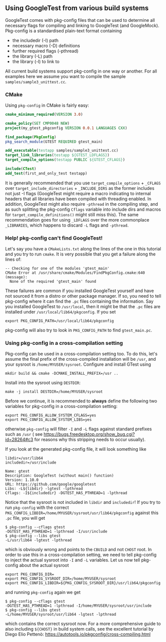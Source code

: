 ## Using GoogleTest from various build systems

GoogleTest comes with pkg-config files that can be used to determine all necessary flags for compiling and linking to
GoogleTest (and GoogleMock). Pkg-config is a standardised plain-text format containing

* the includedir (-I) path
* necessary macro (-D) definitions
* further required flags (-pthread)
* the library (-L) path
* the library (-l) to link to

All current build systems support pkg-config in one way or another. For all examples here we assume you want to compile
the sample
`samples/sample3_unittest.cc`.

### CMake

Using `pkg-config` in CMake is fairly easy:

```cmake
cmake_minimum_required(VERSION 3.0)

cmake_policy(SET CMP0048 NEW)
project(my_gtest_pkgconfig VERSION 0.0.1 LANGUAGES CXX)

find_package(PkgConfig)
pkg_search_module(GTEST REQUIRED gtest_main)

add_executable(testapp samples/sample3_unittest.cc)
target_link_libraries(testapp ${GTEST_LDFLAGS})
target_compile_options(testapp PUBLIC ${GTEST_CFLAGS})

include(CTest)
add_test(first_and_only_test testapp)
```

It is generally recommended that you use `target_compile_options` + `_CFLAGS`
over `target_include_directories` + `_INCLUDE_DIRS` as the former includes not just -I flags (GoogleTest might require a
macro indicating to internal headers that all libraries have been compiled with threading enabled. In addition,
GoogleTest might also require `-pthread` in the compiling step, and as such splitting the pkg-config `Cflags` variable
into include dirs and macros for
`target_compile_definitions()` might still miss this). The same recommendation goes for using `_LDFLAGS` over the more
commonplace `_LIBRARIES`, which happens to discard `-L` flags and `-pthread`.

### Help! pkg-config can't find GoogleTest!

Let's say you have a `CMakeLists.txt` along the lines of the one in this tutorial and you try to run `cmake`. It is very
possible that you get a failure along the lines of:

```
-- Checking for one of the modules 'gtest_main'
CMake Error at /usr/share/cmake/Modules/FindPkgConfig.cmake:640 (message):
  None of the required 'gtest_main' found
```

These failures are common if you installed GoogleTest yourself and have not sourced it from a distro or other package
manager. If so, you need to tell pkg-config where it can find the `.pc` files containing the information. Say you
installed GoogleTest to `/usr/local`, then it might be that the `.pc` files are installed
under `/usr/local/lib64/pkgconfig`. If you set

```
export PKG_CONFIG_PATH=/usr/local/lib64/pkgconfig
```

pkg-config will also try to look in `PKG_CONFIG_PATH` to find `gtest_main.pc`.

### Using pkg-config in a cross-compilation setting

Pkg-config can be used in a cross-compilation setting too. To do this, let's assume the final prefix of the
cross-compiled installation will be `/usr`, and your sysroot is `/home/MYUSER/sysroot`. Configure and install GTest
using

```
mkdir build && cmake -DCMAKE_INSTALL_PREFIX=/usr ..
```

Install into the sysroot using `DESTDIR`:

```
make -j install DESTDIR=/home/MYUSER/sysroot
```

Before we continue, it is recommended to **always** define the following two variables for pkg-config in a
cross-compilation setting:

```
export PKG_CONFIG_ALLOW_SYSTEM_CFLAGS=yes
export PKG_CONFIG_ALLOW_SYSTEM_LIBS=yes
```

otherwise `pkg-config` will filter `-I` and `-L` flags against standard prefixes such as `/usr` (
see https://bugs.freedesktop.org/show_bug.cgi?id=28264#c3 for reasons why this stripping needs to occur usually).

If you look at the generated pkg-config file, it will look something like

```
libdir=/usr/lib64
includedir=/usr/include

Name: gtest
Description: GoogleTest (without main() function)
Version: 1.10.0
URL: https://github.com/google/googletest
Libs: -L${libdir} -lgtest -lpthread
Cflags: -I${includedir} -DGTEST_HAS_PTHREAD=1 -lpthread
```

Notice that the sysroot is not included in `libdir` and `includedir`! If you try to run `pkg-config` with the correct
`PKG_CONFIG_LIBDIR=/home/MYUSER/sysroot/usr/lib64/pkgconfig` against this `.pc`
file, you will get

```
$ pkg-config --cflags gtest
-DGTEST_HAS_PTHREAD=1 -lpthread -I/usr/include
$ pkg-config --libs gtest
-L/usr/lib64 -lgtest -lpthread
```

which is obviously wrong and points to the `CBUILD` and not `CHOST` root. In order to use this in a cross-compilation
setting, we need to tell pkg-config to inject the actual sysroot into `-I` and `-L` variables. Let us now tell
pkg-config about the actual sysroot

```
export PKG_CONFIG_DIR=
export PKG_CONFIG_SYSROOT_DIR=/home/MYUSER/sysroot
export PKG_CONFIG_LIBDIR=${PKG_CONFIG_SYSROOT_DIR}/usr/lib64/pkgconfig
```

and running `pkg-config` again we get

```
$ pkg-config --cflags gtest
-DGTEST_HAS_PTHREAD=1 -lpthread -I/home/MYUSER/sysroot/usr/include
$ pkg-config --libs gtest
-L/home/MYUSER/sysroot/usr/lib64 -lgtest -lpthread
```

which contains the correct sysroot now. For a more comprehensive guide to also including `${CHOST}` in build system
calls, see the excellent tutorial by Diego Elio Pettenò: <https://autotools.io/pkgconfig/cross-compiling.html>
